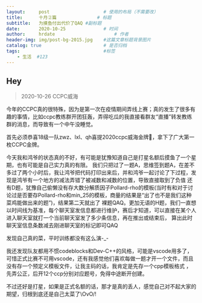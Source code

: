 ```yaml
---
layout:     post                    # 使用的布局（不需要改）
title:      十月②篇               # 标题 
subtitle:   为摸鱼付出代价了QAQ #副标题
date:       2020-10-25              # 时间
author:     hrdate                      # 作者
header-img: img/post-bg-2015.jpg    #这篇文章标题背景图片
catalog: true                       # 是否归档
tags:                               #标签
    - 生活  #123
---
```


## Hey
>2020-10-26 CCPC威海

今年的CCPC真的很特殊，因为是第一次在疫情期间弄线上赛；真的发生了很多有趣的事情，比如ccpc教练群开团狂轰，弄得吃瓜的我直接看群友“直播”转发教练群的消息，而导致有一个中午没睡觉。

首先必须恭喜18级一队zwz、lxl、qh喜提2020ccpc威海金牌🥇，拿下了广大第一枚CCPC金牌。

今天我和鸿爷的状态真的不好，有可能是犹豫知道自己是打星名额后摸鱼了一个星期，也有可能是自己实力真的有限。
我们只把过了一题A，思维签到题A，在差不多过了两个小时后，我让鸿爷把代码打印出来后，并和鸿爷一起讨论了下过程，发现是鸿爷有一个地方的减法弄错了被减数和减数的位置，导致直接取到了负值
还有D题，犹豫自己偷懒没有存大数分解质因子Pollard-rho的模板(当时有和对于讨论过是否要存Pollard-rho和min_25的模板，商量的结果是“出了也不是我们这种菜鸡能做出来的题”)，结果第二天就出了
裸题QAQ。更加无语的H题，我们一直想以时间线为基准，每个聊天室发信息都进行维护，赛后才知道，可以直接在某个人进入聊天室就打一个当前聊天室发了多少条信息，再在推出或结束后，
算出此时聊天室信息条数减去刚进聊天室的标记即可QAQ

发现自己真的菜，平时训练都没有这么演-_-

我还发现队友都用不惯codeblocks和Dev-C++的风格，可能是vscode用多了，可惜正式比赛不可用vscode，还有我感觉他们喜欢每做一题才开一个文件，而且没有存一个预定义模板文件，让我主码的话，我肯定是先存一个cpp模板格式
，先弄公正，后开12个ccp分别对应题号，免得中途断开创建。

不过还好是打星，如果是正式名额的话，那才是真的丢人，感觉自己对不起大家的期望，归根到底还是自己太菜了\OvO/!
